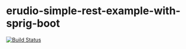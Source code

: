 # erudio-simple-rest-example-with-sprig-boot

[![Build Status](https://travis-ci.org/leandrocgsi/simple-rest-example.svg?branch=master)](https://travis-ci.org/leandrocgsi/simple-rest-example)